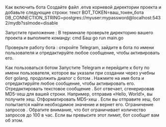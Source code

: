 Как включить бота
Создайте файл .envв корневой директории проекта и добавьте следующие строки:
текст
BOT_TOKEN=ваш_токен_бота
DB_CONNECTION_STRING=postgres://myuser:mypassword@localhost:5432/mydb?sslmode=disable

Запустите приложение : В терминале проверьте директорию вашего проекта и выполните команду:
cmd
Баш
go run main.go

Проверьте работу бота : откройте Telegram, зайдите в бота по имени пользователя и отредактируйте любое сообщение, чтобы активировать его.





Как пользоваться ботом
Запустите Telegram и перейдите к боту по имени пользователя, которое вы указали при создании через учебны бот golang.
продолжить диалог с ботом . Нажмите на имя бота и отредактируйте любое сообщение, чтобы активировать его.
Отредактировать текстовое сообщение . Бот отвечает, сгенерировав MD5-хеш для вашей строки. Например, отправив «Hello, World!», вы получите хеш.
Отформатировать MD5-хеш . Если вы отправите хеш, бот попытается найти необходимое значение и вернет его.
Ограничение запросов . Обратите внимание, что бот ограничивает количество запросов до 100 в час. Если вы превысите этот лимит, бот сообщит вам об этом.